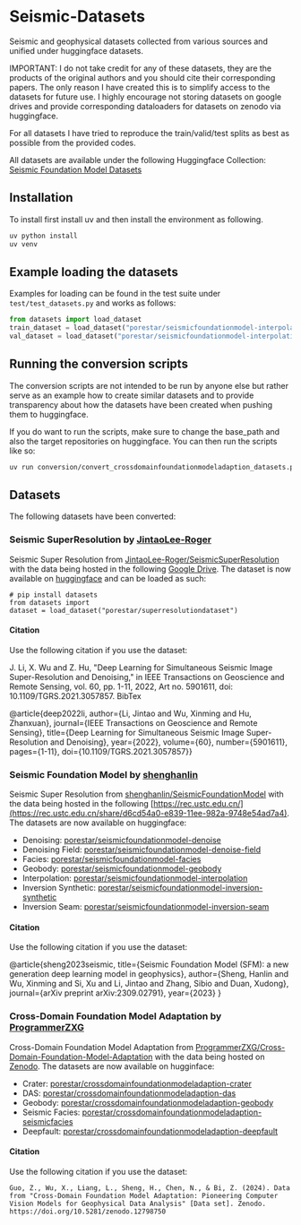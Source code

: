 # Seismic-Datasets
Seismic and geophysical datasets collected from various sources and unified under huggingface datasets.

IMPORTANT: I do not take credit for any of these datasets, they are the products of the original authors and you should cite their corresponding papers. The only reason I have created this is to simplify access to the datasets for future use. I highly encourage not storing datasets on google drives and provide corresponding dataloaders for datasets on zenodo via huggingface.

For all datasets I have tried to reproduce the train/valid/test splits as best as possible from the provided codes. 

All datasets are available under the following Huggingface Collection: [Seismic Foundation Model Datasets](https://huggingface.co/collections/porestar/seismic-foundation-model-datasets-67609032ab28896d0b256f55)

## Installation
To install first install uv and then install the environment as following. 
```bash
uv python install
uv venv
```

## Example loading the datasets
Examples for loading can be found in the test suite under `test/test_datasets.py` and works as follows:
```python
from datasets import load_dataset
train_dataset = load_dataset("porestar/seismicfoundationmodel-interpolation", split="train").with_format(type="numpy")
val_dataset = load_dataset("porestar/seismicfoundationmodel-interpolation", split="validation").with_format(type="numpy")
```

## Running the conversion scripts

The conversion scripts are not intended to be run by anyone else but rather serve as an example how to create similar datasets and to provide transparency about how the datasets have been created when pushing them to huggingface.

If you do want to run the scripts, make sure to change the base_path and also the target repositories on huggingface. You can then run the scripts like so:
```bash
uv run conversion/convert_crossdomainfoundationmodeladaption_datasets.py
```

## Datasets

The following datasets have been converted:

### Seismic SuperResolution by [JintaoLee-Roger](https://github.com/JintaoLee-Roger)

Seismic Super Resolution from [JintaoLee-Roger/SeismicSuperResolution](https://github.com/JintaoLee-Roger/SeismicSuperResolution) with the data being hosted in the following [Google Drive](https://drive.google.com/drive/folders/1DuMdclOdeXDgGBOhsHSlEdTB_LvhIH-X). The dataset is now available on [huggingface](https://huggingface.co/datasets/porestar/superresolutiondataset) and can be loaded as such:
```
# pip install datasets
from datasets import 
dataset = load_dataset("porestar/superresolutiondataset")
```

#### Citation

Use the following citation if you use the dataset:

J. Li, X. Wu and Z. Hu, "Deep Learning for Simultaneous Seismic Image Super-Resolution and Denoising," in IEEE Transactions on Geoscience and Remote Sensing, vol. 60, pp. 1-11, 2022, Art no. 5901611, doi: 10.1109/TGRS.2021.3057857.
BibTex

@article{deep2022li,
   author={Li, Jintao and Wu, Xinming and Hu, Zhanxuan},
   journal={IEEE Transactions on Geoscience and Remote Sensing}, 
   title={Deep Learning for Simultaneous Seismic Image Super-Resolution and Denoising}, 
   year={2022},
   volume={60},
   number={5901611},
   pages={1-11},
   doi={10.1109/TGRS.2021.3057857}}



### Seismic Foundation Model by [shenghanlin](https://github.com/shenghanlin)

Seismic Super Resolution from [shenghanlin/SeismicFoundationModel](https://github.com/shenghanlin/SeismicFoundationModel) with the data being hosted in the following [https://rec.ustc.edu.cn/](https://rec.ustc.edu.cn/share/d6cd54a0-e839-11ee-982a-9748e54ad7a4). The datasets are now available on huggingface:
- Denoising: [porestar/seismicfoundationmodel-denoise](https://huggingface.co/datasets/porestar/seismicfoundationmodel-denoise)
- Denoising Field: [porestar/seismicfoundationmodel-denoise-field](https://huggingface.co/datasets/porestar/seismicfoundationmodel-denoise-field)
- Facies: [porestar/seismicfoundationmodel-facies](https://huggingface.co/datasets/porestar/seismicfoundationmodel-facies)
- Geobody: [porestar/seismicfoundationmodel-geobody](https://huggingface.co/datasets/porestar/seismicfoundationmodel-geobody)
- Interpolation: [porestar/seismicfoundationmodel-interpolation](https://huggingface.co/datasets/porestar/seismicfoundationmodel-interpolation)
- Inversion Synthetic: [porestar/seismicfoundationmodel-inversion-synthetic](https://huggingface.co/datasets/porestar/seismicfoundationmodel-inversion-synthetic)
- Inversion Seam: [porestar/seismicfoundationmodel-inversion-seam](https://huggingface.co/datasets/porestar/seismicfoundationmodel-inversion-seam)


#### Citation

Use the following citation if you use the dataset:

@article{sheng2023seismic,
  title={Seismic Foundation Model (SFM): a new generation deep learning model in geophysics},
  author={Sheng, Hanlin and Wu, Xinming and Si, Xu and Li, Jintao and Zhang, Sibio and Duan, Xudong},
  journal={arXiv preprint arXiv:2309.02791},
  year={2023}
}

### Cross-Domain Foundation Model Adaptation by [ProgrammerZXG](https://github.com/ProgrammerZXG)

Cross-Domain Foundation Model Adaptation from [ProgrammerZXG/Cross-Domain-Foundation-Model-Adaptation](https://github.com/ProgrammerZXG/Cross-Domain-Foundation-Model-Adaptation) with the data being hosted on [Zenodo](https://zenodo.org/records/12798750). 
The datasets are now available on hugginface:

- Crater: [porestar/crossdomainfoundationmodeladaption-crater](https://huggingface.co/datasets/porestar/crossdomainfoundationmodeladaption-crater)
- DAS: [porestar/crossdomainfoundationmodeladaption-das](https://huggingface.co/datasets/porestar/crossdomainfoundationmodeladaption-das)
- Geobody: [porestar/crossdomainfoundationmodeladaption-geobody](https://huggingface.co/datasets/porestar/crossdomainfoundationmodeladaption-geobody)
- Seismic Facies: [porestar/crossdomainfoundationmodeladaption-seismicfacies](https://huggingface.co/datasets/porestar/crossdomainfoundationmodeladaption-seismicfacies)
- Deepfault: [porestar/crossdomainfoundationmodeladaption-deepfault](https://huggingface.co/datasets/porestar/crossdomainfoundationmodeladaption-deepfault)

#### Citation

Use the following citation if you use the dataset:

```
Guo, Z., Wu, X., Liang, L., Sheng, H., Chen, N., & Bi, Z. (2024). Data from "Cross-Domain Foundation Model Adaptation: Pioneering Computer Vision Models for Geophysical Data Analysis" [Data set]. Zenodo. https://doi.org/10.5281/zenodo.12798750
```
